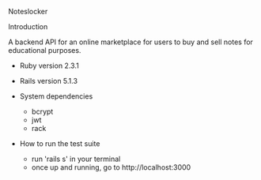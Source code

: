 Noteslocker

Introduction

A backend API for an online marketplace for users to buy and sell notes for educational purposes.

* Ruby version 2.3.1

* Rails version 5.1.3

* System dependencies
  - bcrypt
  - jwt
  - rack


* How to run the test suite
  - run 'rails s' in your terminal
  - once up and running, go to http://localhost:3000
